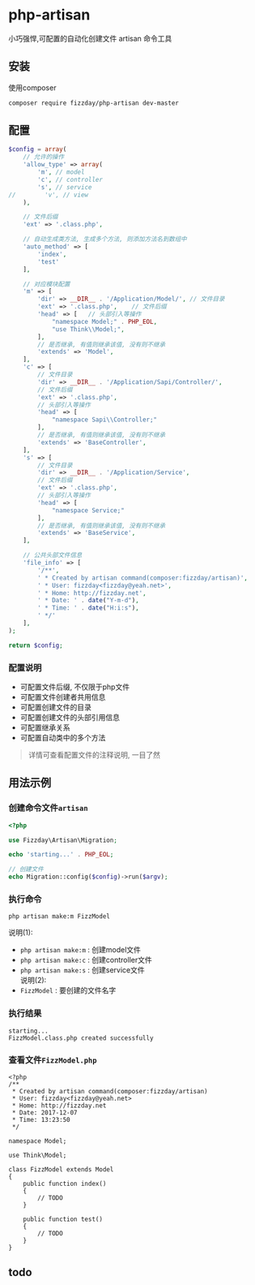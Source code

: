 # php-artisan
小巧强悍,可配置的自动化创建文件 artisan 命令工具
## 安装
使用composer
```sh
composer require fizzday/php-artisan dev-master
```
## 配置
```php
$config = array(
    // 允许的操作
    'allow_type' => array(
        'm', // model
        'c', // controller
        's', // service
//        'v', // view
    ),

    // 文件后缀
    'ext' => '.class.php',

    // 自动生成类方法, 生成多个方法, 则添加方法名到数组中
    'auto_method' => [
        'index',
        'test'
    ],

    // 对应模块配置
    'm' => [
        'dir' => __DIR__ . '/Application/Model/', // 文件目录
        'ext' => '.class.php',    // 文件后缀
        'head' => [   // 头部引入等操作
            "namespace Model;" . PHP_EOL,
            "use Think\\Model;",
        ],
        // 是否继承, 有值则继承该值, 没有则不继承
        'extends' => 'Model',
    ],
    'c' => [
        // 文件目录
        'dir' => __DIR__ . '/Application/Sapi/Controller/',
        // 文件后缀
        'ext' => '.class.php',
        // 头部引入等操作
        'head' => [
            "namespace Sapi\\Controller;"
        ],
        // 是否继承, 有值则继承该值, 没有则不继承
        'extends' => 'BaseController',
    ],
    's' => [
        // 文件目录
        'dir' => __DIR__ . '/Application/Service',
        // 文件后缀
        'ext' => '.class.php',
        // 头部引入等操作
        'head' => [
            "namespace Service;"
        ],
        // 是否继承, 有值则继承该值, 没有则不继承
        'extends' => 'BaseService',
    ],

    // 公共头部文件信息
    'file_info' => [
        '/**',
        ' * Created by artisan command(composer:fizzday/artisan)',
        ' * User: fizzday<fizzday@yeah.net>',
        ' * Home: http://fizzday.net',
        ' * Date: ' . date("Y-m-d"),
        ' * Time: ' . date("H:i:s"),
        ' */'
    ],
);

return $config;
```
### 配置说明
- 可配置文件后缀, 不仅限于php文件
- 可配置文件创建者共用信息
- 可配置创建文件的目录
- 可配置创建文件的头部引用信息
- 可配置继承关系
- 可配置自动类中的多个方法
> 详情可查看配置文件的注释说明, 一目了然  

## 用法示例
### 创建命令文件`artisan`
```php
<?php

use Fizzday\Artisan\Migration;

echo 'starting...' . PHP_EOL;

// 创建文件
echo Migration::config($config)->run($argv);
```
### 执行命令
```
php artisan make:m FizzModel
```
说明(1):   
- `php artisan make:m` : 创建model文件
- `php artisan make:c` : 创建controller文件
- `php artisan make:s` : 创建service文件  
说明(2):  
- `FizzModel` : 要创建的文件名字
### 执行结果
```
starting...
FizzModel.class.php created successfully
```
### 查看文件`FizzModel.php`
```
<?php
/**
 * Created by artisan command(composer:fizzday/artisan)
 * User: fizzday<fizzday@yeah.net>
 * Home: http://fizzday.net
 * Date: 2017-12-07
 * Time: 13:23:50
 */

namespace Model;

use Think\Model;

class FizzModel extends Model
{
    public function index()
    {
        // TODO
    }

    public function test()
    {
        // TODO
    }
}
```

## todo 